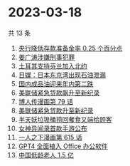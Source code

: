 # 2023-03-18

共 13 条

<!-- BEGIN ZHIHUSEARCH -->
<!-- 最后更新时间 Sat Mar 18 2023 17:11:31 GMT+0800 (China Standard Time) -->
1. [央行降低存款准备金率 0.25 个百分点](https://www.zhihu.com/search?q=央行降低存款准备金率%200.25%20个百分点)
1. [姜广涛涉嫌刑事犯罪](https://www.zhihu.com/search?q=姜广涛涉嫌刑事犯罪)
1. [土耳其支持芬兰加入北约](https://www.zhihu.com/search?q=土耳其支持芬兰加入北约)
1. [日媒：日本东京湾出现石油泄漏](https://www.zhihu.com/search?q=日媒：日本东京湾出现石油泄漏)
1. [国内成品油迎来年内第二跌](https://www.zhihu.com/search?q=国内成品油迎来年内第二跌)
1. [美联储紧急贷款飙升至新纪录](https://www.zhihu.com/search?q=美联储紧急贷款飙升至新纪录)
1. [博人传漫画第 79 话](https://www.zhihu.com/search?q=博人传漫画第%2079%20话)
1. [美联储紧急贷款升至新纪录](https://www.zhihu.com/search?q=美联储紧急贷款升至新纪录)
1. [半天妖垃圾桶捞回餐食又端给顾客](https://www.zhihu.com/search?q=半天妖垃圾桶捞回餐食又端给顾客)
1. [女神异闻录首款手游公布](https://www.zhihu.com/search?q=女神异闻录首款手游公布)
1. [一人之下漫画第 615 话](https://www.zhihu.com/search?q=一人之下漫画第%20615%20话)
1. [GPT4 全面植入 Office 办公软件](https://www.zhihu.com/search?q=GPT4%20全面植入%20Office%20办公软件)
1. [中国低龄老人 1.5 亿](https://www.zhihu.com/search?q=中国低龄老人%201.5%20亿)
<!-- END ZHIHUSEARCH -->
